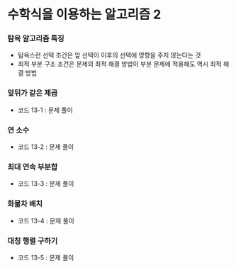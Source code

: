 # 수학식을 이용하는 알고리즘 2  

### 탐욕 알고리즘 특징  
- 탐욕스런 선택 조건은 앞 선택이 이후의 선택에 영향을 주지 않는다는 것
- 최적 부분 구조 조건은 문제의 최적 해결 방법이 부분 문제에 적용해도 역시 최적 해결 방법  


### 앞뒤가 같은 제곱  
- 코드 13-1 : 문제 풀이  

### 연 소수  
- 코드 13-2 : 문제 풀이  

### 최대 연속 부분합  
- 코드 13-3 : 문제 풀이  

### 화물차 배치  
- 코드 13-4 : 문제 풀이  

### 대칭 행렬 구하기  
- 코드 13-5  : 문제 풀이  
